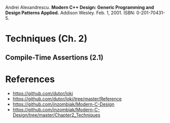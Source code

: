 Andrei Alexandrescu. **Modern C++ Design: Generic Programming and Design Patterns Applied.** Addison Wesley. Feb. 1, 2001. ISBN: 0-201-70431-5.  

# Techniques (Ch. 2)

## Compile-Time Assertions (2.1)

# References 

- https://github.com/dutor/loki
- https://github.com/dutor/loki/tree/master/Reference
- https://github.com/inzombiak/Modern-C-Design
- https://github.com/inzombiak/Modern-C-Design/tree/master/Chapter2_Techniques
